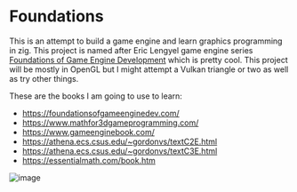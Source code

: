 # Foundations
This is an attempt to build a game engine and learn graphics programming in zig. This project is named after Eric Lengyel game engine series [Foundations of Game Engine Development](https://foundationsofgameenginedev.com/) which is pretty cool. This project will be mostly in 
OpenGL but I might attempt a Vulkan triangle or two as well as try other things.

These are the books I am going to use to learn:

* https://foundationsofgameenginedev.com/
* https://www.mathfor3dgameprogramming.com/
* https://www.gameenginebook.com/
* https://athena.ecs.csus.edu/~gordonvs/textC2E.html
* https://athena.ecs.csus.edu/~gordonvs/textC3E.html
* https://essentialmath.com/book.htm

![image](https://github.com/btipling/foundations/assets/249641/fae024d5-90f9-4f11-a8af-b37894dda30c)

